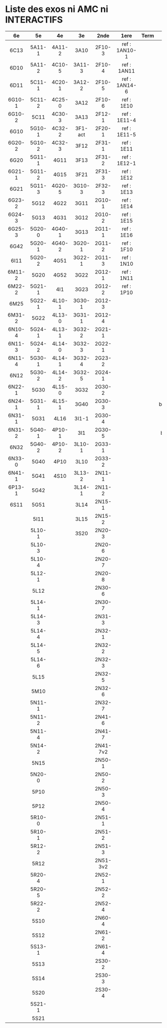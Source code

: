 # Liste des exos ni AMC ni INTERACTIFS

|6e|5e|4e|3e|2nde|1ere|Term|Reste|
|:-:|:-:|:-:|:-:|:-:|:-:|:-:|:-:|
|6C13|5A11-1|4A11-2|3A10|2F10-3|ref : 1AN10-1||MG32_3F13|
|6D10|5A11-2|4C10-5|3A11-3|2F10-4|ref : 1AN11||beta2F31|
|6D11|5C11-1|4C20-1|3A12-2|2F10-5|ref : 1AN14-6||beta3F23|
|6G10-1|5C11-2|4C25-0|3A12|2F10-6|ref : 1E10||beta3G15|
|6G10-2|5C11|4C30-3|3A13|2F12-1|ref : 1E11-4||beta3G41|
|6G10|5G10-1|4C32-2|3F1-act|2F20-1|ref : 1E11-5||beta3S20-1|
|6G20-2|5G10-2|4C32-3|3F12|2F31-1|ref : 1E11||beta3s21|
|6G20|5G11-1|4G11|3F13|2F31-2|ref : 1E12-1||beta4C31|
|6G21-1|5G11-2|4G15|3F21|2F31-3|ref : 1E12||beta4G20-3|
|6G21|5G11-3|4G20-5|3G10-3|2F32-3|ref : 1E13||beta4G20-4|
|6G23-2|5G12|4G22|3G11|2G10-1|ref : 1E14||beta5G30-2|
|6G24-3|5G13|4G31|3G12|2G10-2|ref : 1E15||beta6C33-1|
|6G25-3|5G20-0|4G40-1|3G13|2G11-1|ref : 1E16||beta6test2|
|6G42|5G20-1|4G40-2|3G20-1|2G11-2|ref : 1F10||beta6test2021|
|6I11|5G20-2|4G51|3G22-1|2G11-3|ref : 1N10||betaAsymptotesObliques|
|6M11-2|5G20|4G52|3G22|2G12-1|ref : 1N11||betaEqCarreDansC|
|6M22-2|5G21-1|4I1|3G23|2G12-2|ref : 1P10||betaEquations|
|6M25|5G22-1|4L10-1|3G30-1|2G12-3|||betaEquationsLog|
|6M31-2|5G22|4L13-0|3G31-1|2G12-4|||betaEqValAbs|
|6N10-4|5G24-1|4L13-1|3G32-2|2G21-1|||betaExo3d|
|6N11-3|5G24-2|4L14-0|3G32-3|2G22-1|||betaExoLimite|
|6N11-4|5G30-1|4L14-1|3G32-4|2G23-2|||betaExoSimpleMatthieu|
|6N12|5G30-2|4L14-2|3G32-5|2G24-1|||betaModele10_simple_question-reponse|
|6N22-1|5G30|4L15-0|3G32|2G30-2|||betaModele11_parametrable|
|6N24-1|5G31-1|4L15-1|3G40|2G30-3|||betaModele20_plusieurs_types_de_questions|
|6N31-1|5G31|4L16|3I1-1|2G30-4|||betaModele21_parametrables|
|6N31-2|5G40-1|4P10-1|3I1|2G30-5|||betaModele30_constructions_géométriques|
|6N32|5G40-2|4P10-2|3L10-1|2G33-1|||betaModele31_parametrables|
|6N33-0|5G40|4P10|3L10|2G33-2|||betaModele40_tableau_proportionnalite|
|6N41-1|5G41|4S10|3L13-2|2N11-1|||betaModele41_tableau_signes_variations|
|6P13-1|5G42||3L14-1|2N11-2|||betaModele50_Mathsteps|
|6S11|5G51||3L14|2N15-1|||betaProbaAouB|
||5I11||3L15|2N15-2|||betaProbabilites|
||5L10-1||3S20|2N20-3|||betaProbabilitesJC|
||5L10-3|||2N20-6|||betaPuissances|
||5L10-4|||2N20-7|||betarotation3d|
||5L12-1|||2N20-8|||betaSpline|
||5L12|||2N30-6|||betaSys2x2CombLin|
||5L14-1|||2N30-7|||betaThales|
||5L14-3|||2N31-3|||betaTracerParabole|
||5L14-4|||2N32-1|||moule_a_exo_mathalea|
||5L14-5|||2N32-2|||moule_a_exo_mathalea2d|
||5L14-6|||2N32-3|||c3C10-2|
||5L15|||2N32-5|||c3I11|
||5M10|||2N32-6|||c3N10|
||5N11-1|||2N32-7|||c3N23|
||5N11-2|||2N41-6|||can6I01|
||5N11-4|||2N41-7|||CM020|
||5N14-2|||2N41-7v2|||CM021|
||5N15|||2N50-1|||ExC100|
||5N20-0|||2N50-2|||HPC100|
||5P10|||2N50-3|||PEA11-1|
||5P12|||2N50-4|||PEA11|
||5R10-0|||2N51-1|||PEA12|
||5R10-1|||2N51-2|||PEA13|
||5R12-2|||2N51-3|||PEG20|
||5R12|||2N51-3v2|||PEG21|
||5R20-4|||2N52-1|||PEG22|
||5R20-5|||2N52-2|||PEG23|
||5R22-2|||2N52-4|||PEG24|
||5S10|||2N60-4|||P003|
||5S12|||2N61-2|||P004|
||5S13-1|||2N61-4|||P005|
||5S13|||2S30-2|||P006|
||5S14|||2S30-3|||P007|
||5S20|||2S30-4|||P008|
||5S21-1||||||P009|
||5S21||||||P010|
